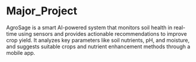 # Major_Project
AgroSage is a smart AI-powered system that monitors soil health in real-time using sensors and provides actionable recommendations to improve crop yield. It analyzes key parameters like soil nutrients, pH, and moisture, and suggests suitable crops and nutrient enhancement methods through a mobile app.
